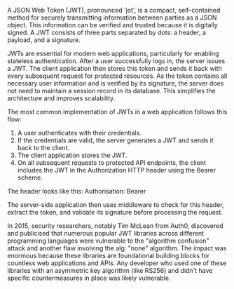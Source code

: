 A JSON Web Token (JWT), pronounced 'jot', is a compact, self-contained method for securely transmitting information between parties as a JSON object. This information can be verified and trusted because it is digitally signed. A JWT consists of three parts separated by dots: a header, a payload, and a signature.

JWTs are essential for modern web applications, particularly for enabling stateless authentication. After a user successfully logs in, the server issues a JWT. The client application then stores this token and sends it back with every subsequent request for protected resources. As the token contains all necessary user information and is verified by its signature, the server does not need to maintain a session record in its database. This simplifies the architecture and improves scalability.

The most common implementation of JWTs in a web application follows this flow:
1. A user authenticates with their credentials.
2. If the credentials are valid, the server generates a JWT and sends it back to the client.
3. The client application stores the JWT.
4. On all subsequent requests to protected API endpoints, the client includes the JWT in the Authorization HTTP header using the Bearer scheme.

The header looks like this:
Authorisation: Bearer <jwt>

The server-side application then uses middleware to check for this header, extract the token, and validate its signature before processing the request.

In 2015, security researchers, notably Tim McLean from Auth0, discovered and publicised that numerous popular JWT libraries across different programming languages were vulnerable to the "algorithm confusion" attack and another flaw involving the alg: "none" algorithm. The impact was enormous because these libraries are foundational building blocks for countless web applications and APIs. Any developer who used one of these libraries with an asymmetric key algorithm (like RS256) and didn't have specific countermeasures in place was likely vulnerable.
